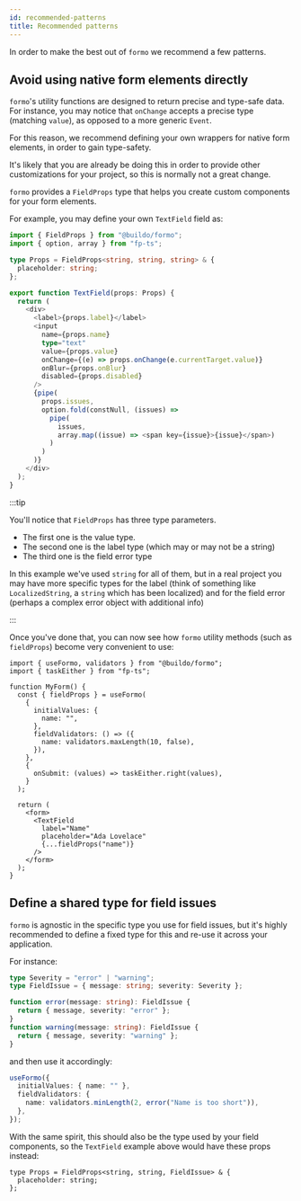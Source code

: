 ```yaml
---
id: recommended-patterns
title: Recommended patterns
---
```


In order to make the best out of `formo` we recommend a few patterns.

## Avoid using native form elements directly

`formo`'s utility functions are designed to return precise and type-safe data.
For instance, you may notice that `onChange` accepts a precise type (matching
`value`), as opposed to a more generic `Event`.

For this reason, we recommend defining your own wrappers for native form
elements, in order to gain type-safety.

It's likely that you are already be doing this in order to provide other
customizations for your project, so this is normally not a great change.

`formo` provides a `FieldProps` type that helps you create custom components for
your form elements.

For example, you may define your own `TextField` field as:

```ts
import { FieldProps } from "@buildo/formo";
import { option, array } from "fp-ts";

type Props = FieldProps<string, string, string> & {
  placeholder: string;
};

export function TextField(props: Props) {
  return (
    <div>
      <label>{props.label}</label>
      <input
        name={props.name}
        type="text"
        value={props.value}
        onChange={(e) => props.onChange(e.currentTarget.value)}
        onBlur={props.onBlur}
        disabled={props.disabled}
      />
      {pipe(
        props.issues,
        option.fold(constNull, (issues) =>
          pipe(
            issues,
            array.map((issue) => <span key={issue}>{issue}</span>)
          )
        )
      )}
    </div>
  );
}
```

:::tip

You'll notice that `FieldProps` has three type parameters.

- The first one is the value type.
- The second one is the label type (which may or may not be a string)
- The third one is the field error type

In this example we've used `string` for all of them, but in a real project you
may have more specific types for the label (think of something like
`LocalizedString`, a `string` which has been localized) and for the field error
(perhaps a complex error object with additional info)

:::

Once you've done that, you can now see how `formo` utility methods (such as
`fieldProps`) become very convenient to use:

```tsx
import { useFormo, validators } from "@buildo/formo";
import { taskEither } from "fp-ts";

function MyForm() {
  const { fieldProps } = useFormo(
    {
      initialValues: {
        name: "",
      },
      fieldValidators: () => ({
        name: validators.maxLength(10, false),
      }),
    },
    {
      onSubmit: (values) => taskEither.right(values),
    }
  );

  return (
    <form>
      <TextField
        label="Name"
        placeholder="Ada Lovelace"
        {...fieldProps("name")}
      />
    </form>
  );
}
```

## Define a shared type for field issues

`formo` is agnostic in the specific type you use for field issues, but it's
highly recommended to define a fixed type for this and re-use it across your
application.

For instance:

```ts
type Severity = "error" | "warning";
type FieldIssue = { message: string; severity: Severity };

function error(message: string): FieldIssue {
  return { message, severity: "error" };
}
function warning(message: string): FieldIssue {
  return { message, severity: "warning" };
}
```

and then use it accordingly:

```ts
useFormo({
  initialValues: { name: "" },
  fieldValidators: {
    name: validators.minLength(2, error("Name is too short")),
  },
});
```

With the same spirit, this should also be the type used by your field
components, so the `TextField` example above would have these props instead:

```tsx
type Props = FieldProps<string, string, FieldIssue> & {
  placeholder: string;
};
```
